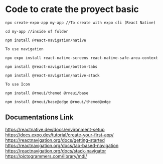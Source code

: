 # Code to crate the proyect basic

    npx create-expo-app my-app //To create with expo cli (React Native)

    cd my-app //inside of folder

    npm install @react-navigation/native 
    
    To use navigation

    npx expo install react-native-screens react-native-safe-area-context 

    npm install @react-navigation/bottom-tabs 

    npm install @react-navigation/native-stack

    To use Icon

    npm install @rneui/themed @rneui/base 

    npm install @rneui/base@edge @rneui/themed@edge



## Documentations Link

https://reactnative.dev/docs/environment-setup
https://docs.expo.dev/tutorial/create-your-first-app/
https://reactnavigation.org/docs/getting-started
https://reactnavigation.org/docs/tab-based-navigation
https://reactnavigation.org/docs/stack-navigator
https://pictogrammers.com/library/mdi/
